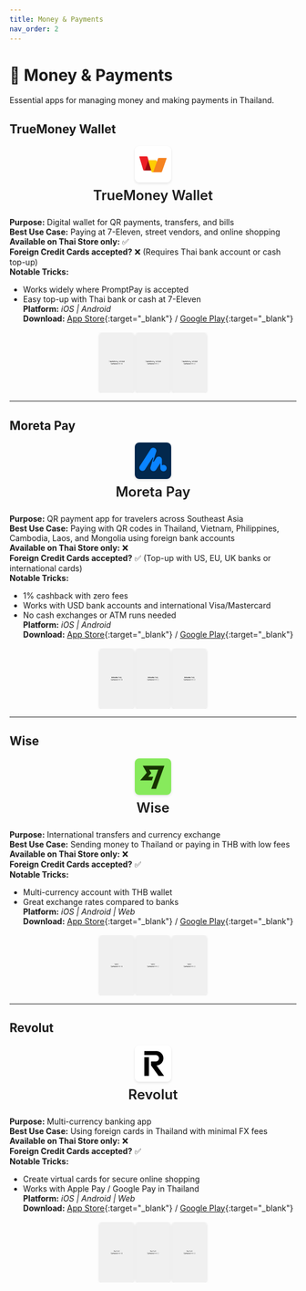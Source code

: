 ```yaml
---
title: Money & Payments
nav_order: 2
---
```


<style>
/* Custom styling for Thailand Essential Apps */

/* Style the app icons - centered above app names */
.app-header {
  text-align: center;
  margin-bottom: 1.5rem;
}

.app-icon {
  display: block;
  margin: 0 auto 0.5rem auto;
  border-radius: 8px;
  box-shadow: 0 2px 4px rgba(0,0,0,0.1);
}

.app-title {
  margin: 0;
  font-size: 1.5rem;
  font-weight: 600;
}

/* Style the app screenshots */
.app-screenshots {
  display: flex;
  justify-content: center;
  gap: 0.25rem;
  margin-top: 1rem;
  flex-wrap: nowrap;
  overflow-x: auto;
}

.app-screenshot {
  width: 60px;
  height: 106px;
  object-fit: cover;
  border-radius: 6px;
  box-shadow: 0 1px 4px rgba(0,0,0,0.15);
  transition: transform 0.2s ease;
  flex-shrink: 0;
}

.app-screenshot:hover {
  transform: scale(1.05);
}
</style>

# 💸 Money & Payments

Essential apps for managing money and making payments in Thailand.

## TrueMoney Wallet

<div class="app-header">
<img src="icons/truemoney-wallet.jpg" alt="TrueMoney icon" width="64" height="64" class="app-icon"/>
<h3 class="app-title">TrueMoney Wallet</h3>
</div>

**Purpose:** Digital wallet for QR payments, transfers, and bills  
**Best Use Case:** Paying at 7-Eleven, street vendors, and online shopping  
**Available on Thai Store only:** ✅  
**Foreign Credit Cards accepted?** ❌ (Requires Thai bank account or cash top-up)  
**Notable Tricks:**  
- Works widely where PromptPay is accepted  
- Easy top-up with Thai bank or cash at 7-Eleven  
**Platform:** *iOS | Android*  
**Download:** [App Store](https://apps.apple.com/us/app/truemoney-pay-earn-coins/id663885752){:target="_blank"} / [Google Play](https://play.google.com/store/apps/details?id=th.co.truemoney.wallet){:target="_blank"}

<div class="app-screenshots">
<img src="screenshots/truemoney-wallet-1.jpg" alt="TrueMoney Wallet Screenshot 1" class="app-screenshot"/>
<img src="screenshots/truemoney-wallet-2.jpg" alt="TrueMoney Wallet Screenshot 2" class="app-screenshot"/>
<img src="screenshots/truemoney-wallet-3.jpg" alt="TrueMoney Wallet Screenshot 3" class="app-screenshot"/>
</div>

---

## Moreta Pay

<div class="app-header">
<img src="icons/moreta-pay.png" alt="Moreta Pay icon" width="64" height="64" class="app-icon"/>
<h3 class="app-title">Moreta Pay</h3>
</div>

**Purpose:** QR payment app for travelers across Southeast Asia  
**Best Use Case:** Paying with QR codes in Thailand, Vietnam, Philippines, Cambodia, Laos, and Mongolia using foreign bank accounts  
**Available on Thai Store only:** ❌  
**Foreign Credit Cards accepted?** ✅ (Top-up with US, EU, UK banks or international cards)  
**Notable Tricks:**  
- 1% cashback with zero fees  
- Works with USD bank accounts and international Visa/Mastercard  
- No cash exchanges or ATM runs needed  
**Platform:** *iOS | Android*  
**Download:** [App Store](https://apps.apple.com/us/app/moreta-pay/id6590609636){:target="_blank"} / [Google Play](https://play.google.com/store/apps/details?id=com.moreta.moretamobile){:target="_blank"}

<div class="app-screenshots">
<img src="screenshots/moreta-pay-1.jpg" alt="Moreta Pay Screenshot 1" class="app-screenshot"/>
<img src="screenshots/moreta-pay-2.jpg" alt="Moreta Pay Screenshot 2" class="app-screenshot"/>
<img src="screenshots/moreta-pay-3.jpg" alt="Moreta Pay Screenshot 3" class="app-screenshot"/>
</div>

---

## Wise

<div class="app-header">
<img src="icons/wise.jpg" alt="Wise icon" width="64" height="64" class="app-icon"/>
<h3 class="app-title">Wise</h3>
</div>

**Purpose:** International transfers and currency exchange  
**Best Use Case:** Sending money to Thailand or paying in THB with low fees  
**Available on Thai Store only:** ❌  
**Foreign Credit Cards accepted?** ✅  
**Notable Tricks:**  
- Multi-currency account with THB wallet  
- Great exchange rates compared to banks  
**Platform:** *iOS | Android | Web*  
**Download:** [App Store](https://apps.apple.com/app/wise/id612261027){:target="_blank"} / [Google Play](https://play.google.com/store/apps/details?id=com.transferwise.android){:target="_blank"}

<div class="app-screenshots">
<img src="screenshots/wise-1.jpg" alt="Wise Screenshot 1" class="app-screenshot"/>
<img src="screenshots/wise-2.jpg" alt="Wise Screenshot 2" class="app-screenshot"/>
<img src="screenshots/wise-3.jpg" alt="Wise Screenshot 3" class="app-screenshot"/>
</div>

---

## Revolut

<div class="app-header">
<img src="icons/revolut.jpg" alt="Revolut icon" width="64" height="64" class="app-icon"/>
<h3 class="app-title">Revolut</h3>
</div>

**Purpose:** Multi-currency banking app  
**Best Use Case:** Using foreign cards in Thailand with minimal FX fees  
**Available on Thai Store only:** ❌  
**Foreign Credit Cards accepted?** ✅  
**Notable Tricks:**  
- Create virtual cards for secure online shopping  
- Works with Apple Pay / Google Pay in Thailand  
**Platform:** *iOS | Android | Web*  
**Download:** [App Store](https://apps.apple.com/app/revolut/id932493382){:target="_blank"} / [Google Play](https://play.google.com/store/apps/details?id=com.revolut.revolut){:target="_blank"}

<div class="app-screenshots">
<img src="screenshots/revolut-1.jpg" alt="Revolut Screenshot 1" class="app-screenshot"/>
<img src="screenshots/revolut-2.jpg" alt="Revolut Screenshot 2" class="app-screenshot"/>
<img src="screenshots/revolut-3.jpg" alt="Revolut Screenshot 3" class="app-screenshot"/>
</div>
